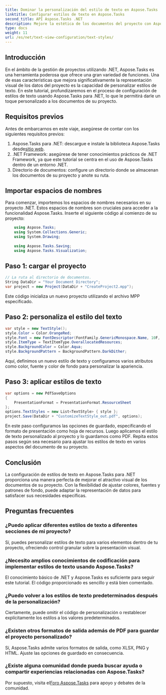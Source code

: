 ```yaml
---
title: Dominar la personalización del estilo de texto en Aspose.Tasks
linktitle: Configurar estilos de texto en Aspose.Tasks
second_title: API Aspose.Tasks .NET
description: Mejore la estética de los documentos del proyecto con Aspose.Tasks para .NET. Personalice los estilos de texto sin esfuerzo para obtener una representación visualmente atractiva.
type: docs
weight: 11
url: /es/net/text-view-configuration/text-styles/
---
```

## Introducción
En el ámbito de la gestión de proyectos utilizando .NET, Aspose.Tasks es una herramienta poderosa que ofrece una gran variedad de funciones. Una de esas características que mejora significativamente la representación visual de los datos del proyecto es la capacidad de personalizar estilos de texto. En este tutorial, profundizaremos en el proceso de configuración de estilos de texto usando Aspose.Tasks para .NET, lo que le permitirá darle un toque personalizado a los documentos de su proyecto.
## Requisitos previos
Antes de embarcarnos en este viaje, asegúrese de contar con los siguientes requisitos previos:
1.  Aspose.Tasks para .NET: descargue e instale la biblioteca Aspose.Tasks desde[sitio web](https://releases.aspose.com/tasks/net/).
2. .NET Framework: asegúrese de tener conocimientos prácticos de .NET Framework, ya que este tutorial se centra en el uso de Aspose.Tasks dentro de un entorno .NET.
3. Directorio de documentos: configure un directorio donde se almacenan los documentos de su proyecto y anote su ruta.
## Importar espacios de nombres
Para comenzar, importemos los espacios de nombres necesarios en su proyecto .NET. Estos espacios de nombres son cruciales para acceder a la funcionalidad Aspose.Tasks. Inserte el siguiente código al comienzo de su proyecto:
```csharp
    using Aspose.Tasks;
    using System.Collections.Generic;
    using System.Drawing;
    
    using Aspose.Tasks.Saving;
    using Aspose.Tasks.Visualization;
```
## Paso 1: cargar el proyecto
```csharp
// La ruta al directorio de documentos.
String DataDir = "Your Document Directory";
var project = new Project(DataDir + "CreateProject2.mpp");
```
Este código inicializa un nuevo proyecto utilizando el archivo MPP especificado.
## Paso 2: personaliza el estilo del texto
```csharp
var style = new TextStyle();
style.Color = Color.OrangeRed;
style.Font = new FontDescriptor(FontFamily.GenericMonospace.Name, 10F, FontStyles.Bold | FontStyles.Italic);
style.ItemType = TextItemType.OverallocatedResources;
style.BackgroundColor = Color.Aqua;
style.BackgroundPattern = BackgroundPattern.DarkDither;
```
Aquí, definimos un nuevo estilo de texto y configuramos varios atributos como color, fuente y color de fondo para personalizar la apariencia.
## Paso 3: aplicar estilos de texto
```csharp
var options = new PdfSaveOptions
{
    PresentationFormat = PresentationFormat.ResourceSheet
};
options.TextStyles = new List<TextStyle> { style };
project.Save(DataDir + "CustomizeTextStyle_out.pdf", options);
```
En este paso configuramos las opciones de guardado, especificando el formato de presentación como hoja de recursos. Luego aplicamos el estilo de texto personalizado al proyecto y lo guardamos como PDF.
Repita estos pasos según sea necesario para ajustar los estilos de texto en varios aspectos del documento de su proyecto.
## Conclusión
La configuración de estilos de texto en Aspose.Tasks para .NET proporciona una manera perfecta de mejorar el atractivo visual de los documentos de su proyecto. Con la flexibilidad de ajustar colores, fuentes y patrones de fondo, puede adaptar la representación de datos para satisfacer sus necesidades específicas.
## Preguntas frecuentes
### ¿Puedo aplicar diferentes estilos de texto a diferentes secciones de mi proyecto?
Sí, puedes personalizar estilos de texto para varios elementos dentro de tu proyecto, ofreciendo control granular sobre la presentación visual.
### ¿Necesito amplios conocimientos de codificación para implementar estilos de texto usando Aspose.Tasks?
El conocimiento básico de .NET y Aspose.Tasks es suficiente para seguir este tutorial. El código proporcionado es sencillo y está bien comentado.
### ¿Puedo volver a los estilos de texto predeterminados después de la personalización?
Ciertamente, puede omitir el código de personalización o restablecer explícitamente los estilos a los valores predeterminados.
### ¿Existen otros formatos de salida además de PDF para guardar el proyecto personalizado?
Sí, Aspose.Tasks admite varios formatos de salida, como XLSX, PNG y HTML. Ajuste las opciones de guardado en consecuencia.
### ¿Existe alguna comunidad donde pueda buscar ayuda o compartir experiencias relacionadas con Aspose.Tasks?
 Por supuesto, visita el[Foro Aspose.Tasks](https://forum.aspose.com/c/tasks/15) para apoyo y debates de la comunidad.